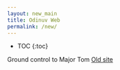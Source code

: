 ```yaml
---
layout: new_main
title: Odinuv Web
permalink: /new/
---
```


* TOC
{:toc}

Ground control to Major Tom
[Old site](/old_site/)
